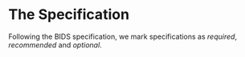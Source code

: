 # The Specification

Following the BIDS specification, we mark specifications as *required*, *recommended* and *optional*.